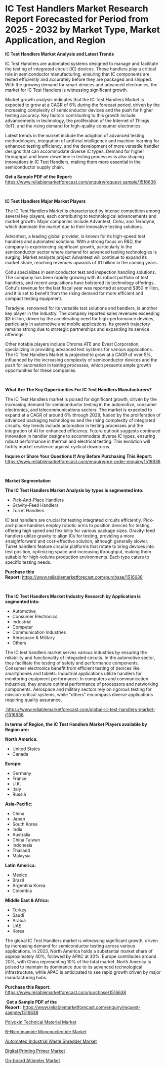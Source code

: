 <p><h1>IC Test Handlers Market Research Report Forecasted for Period from 2025 -  2032 by Market Type, Market Application, and Region</h1></p><p><strong>IC Test Handlers Market Analysis and Latest Trends</strong></p>
<p><p>IC Test Handlers are automated systems designed to manage and facilitate the testing of integrated circuit (IC) devices. These handlers play a critical role in semiconductor manufacturing, ensuring that IC components are tested efficiently and accurately before they are packaged and shipped. With the growing demand for smart devices and advanced electronics, the market for IC Test Handlers is witnessing significant growth.</p><p>Market growth analysis indicates that the IC Test Handlers Market is expected to grow at a CAGR of 6% during the forecast period, driven by the increasing complexity of semiconductor devices and the push for higher testing accuracy. Key factors contributing to this growth include advancements in technology, the proliferation of the Internet of Things (IoT), and the rising demand for high-quality consumer electronics. </p><p>Latest trends in the market include the adoption of advanced testing methodologies, integration of artificial intelligence and machine learning for enhanced testing efficiency, and the development of more versatile handler designs that can accommodate diverse IC types. Demand for higher throughput and lower downtime in testing processes is also shaping innovations in IC Test Handlers, making them more essential in the semiconductor supply chain.</p></p>
<p><strong>Get a Sample PDF of the Report:&nbsp;</strong> <a href="https://www.reliablemarketforecast.com/enquiry/request-sample/1516638?utm_campaign=1890&utm_medium=2&utm_source=Github&utm_content=ia&utm_term=30032025&utm_id=ic-test-handlers">https://www.reliablemarketforecast.com/enquiry/request-sample/1516638</a></p>
<p>&nbsp;</p>
<p><strong>IC Test Handlers Major Market Players</strong></p>
<p><p>The IC Test Handlers Market is characterized by intense competition among several key players, each contributing to technological advancements and market growth. Major companies include Advantest, Cohu, and Teradyne, which dominate the market due to their innovative testing solutions.</p><p>Advantest, a leading global provider, is known for its high-speed test handlers and automated solutions. With a strong focus on R&D, the company is experiencing significant growth, particularly in the semiconductor sector where demand for advanced testing technologies is surging. Market analysts project Advantest will continue to expand its market share, reaching revenues upwards of $1 billion in the coming years.</p><p>Cohu specializes in semiconductor test and inspection handling solutions. The company has been rapidly growing with its robust portfolio of test handlers, and recent acquisitions have bolstered its technology offerings. Cohu's revenue for the last fiscal year was reported at around $850 million, and it is set to benefit from the rising demand for more efficient and compact testing equipment.</p><p>Teradyne, renowned for its versatile test solutions and handlers, is another key player in the industry. The company reported sales revenues exceeding $3 billion, driven by the accelerating need for high-performance devices, particularly in automotive and mobile applications. Its growth trajectory remains strong due to strategic partnerships and expanding its service offerings.</p><p>Other notable players include Chroma ATE and Evest Corporation, specializing in providing advanced test systems for various applications. The IC Test Handlers Market is projected to grow at a CAGR of over 5%, influenced by the increasing complexity of semiconductor devices and the push for automation in testing processes, which presents ample growth opportunities for these companies.</p></p>
<p>&nbsp;</p>
<p><strong>What Are The Key Opportunities For IC Test Handlers Manufacturers?</strong></p>
<p><p>The IC Test Handlers market is poised for significant growth, driven by the increasing demand for semiconductor testing in the automotive, consumer electronics, and telecommunications sectors. The market is expected to expand at a CAGR of around 6% through 2028, fueled by the proliferation of advanced packaging technologies and the rising complexity of integrated circuits. Key trends include automation in testing processes and the integration of AI for enhanced efficiency. Future outlook suggests continued innovation in handler designs to accommodate diverse IC types, ensuring robust performance in thermal and electrical testing. This evolution will fortify market resilience against cyclical downturns.</p></p>
<p><strong>Inquire or Share Your Questions If Any Before Purchasing This Report:</strong> <a href="https://www.reliablemarketforecast.com/enquiry/pre-order-enquiry/1516638?utm_campaign=1890&utm_medium=2&utm_source=Github&utm_content=ia&utm_term=30032025&utm_id=ic-test-handlers">https://www.reliablemarketforecast.com/enquiry/pre-order-enquiry/1516638</a></p>
<p>&nbsp;</p>
<p><strong>Market Segmentation</strong></p>
<p><strong>The IC Test Handlers Market Analysis by types is segmented into:</strong></p>
<p><ul><li>Pick-And-Place Handlers</li><li>Gravity-Feed Handlers</li><li>Turret Handlers</li></ul></p>
<p><p>IC test handlers are crucial for testing integrated circuits efficiently. Pick-and-place handlers employ robotic arms to position devices for testing, offering high speed and flexibility for various package sizes. Gravity-feed handlers utilize gravity to align ICs for testing, providing a more straightforward and cost-effective solution, although generally slower. Turret handlers feature circular platforms that rotate to bring devices into test position, optimizing space and increasing throughput, making them suitable for high-volume production environments. Each type caters to specific testing needs.</p></p>
<p><strong>Purchase this Report:&nbsp;</strong><a href="https://www.reliablemarketforecast.com/purchase/1516638?utm_campaign=1890&utm_medium=2&utm_source=Github&utm_content=ia&utm_term=30032025&utm_id=ic-test-handlers">https://www.reliablemarketforecast.com/purchase/1516638</a></p>
<p>&nbsp;</p>
<p><strong>The IC Test Handlers Market Industry Research by Application is segmented into:</strong></p>
<p><ul><li>Automotive</li><li>Consumer Electronics</li><li>Industrial</li><li>Computer</li><li>Communication Industries</li><li>Aerospace & Military</li><li>Others</li></ul></p>
<p><p>The IC test handlers market serves various industries by ensuring the reliability and functionality of integrated circuits. In the automotive sector, they facilitate the testing of safety and performance components. Consumer electronics benefit from efficient testing of devices like smartphones and tablets. Industrial applications utilize handlers for monitoring equipment performance. In computers and communication industries, they ensure optimal performance of processors and networking components. Aerospace and military sectors rely on rigorous testing for mission-critical systems, while "others" encompass diverse applications requiring quality assurance.</p></p>
<p><a href="https://www.reliablemarketforecast.com/global-ic-test-handlers-market-r1516638?utm_campaign=1890&utm_medium=2&utm_source=Github&utm_content=ia&utm_term=30032025&utm_id=ic-test-handlers">&nbsp;https://www.reliablemarketforecast.com/global-ic-test-handlers-market-r1516638</a></p>
<p><strong>In terms of Region, the IC Test Handlers Market Players available by Region are:</strong></p>
<p>
    <p> <strong> North America: </strong>
        <ul>
            <li>United States</li>
            <li>Canada</li>
        </ul>
        </p> 
    <p> <strong> Europe: </strong>
        <ul>
            <li>Germany</li>
            <li>France</li>
            <li>U.K.</li>
            <li>Italy</li>
            <li>Russia</li>
        </ul>
        </p> 
    <p> <strong> Asia-Pacific: </strong>
        <ul>
            <li>China</li>
            <li>Japan</li>
            <li>South Korea</li>
            <li>India</li>
            <li>Australia</li>
            <li>China Taiwan</li>
            <li>Indonesia</li>
            <li>Thailand</li>
            <li>Malaysia</li>
        </ul>
        </p> 
    <p> <strong> Latin America: </strong>
        <ul>
            <li>Mexico</li>
            <li>Brazil</li>
            <li>Argentina Korea</li>
            <li>Colombia</li>
        </ul>
        </p> 
    <p> <strong> Middle East & Africa: </strong>
        <ul>
            <li>Turkey</li>
            <li>Saudi</li>
            <li>Arabia</li>
            <li>UAE</li>
            <li>Korea</li>
        </ul>
    </p>
    </p>
<p><p>The global IC Test Handlers market is witnessing significant growth, driven by increasing demand for semiconductor testing across various applications. In 2023, North America holds a substantial market share of approximately 40%, followed by APAC at 30%. Europe contributes around 20%, with China representing 10% of the total market. North America is poised to maintain its dominance due to its advanced technological infrastructure, while APAC is anticipated to see rapid growth driven by major manufacturing hubs.</p></p>
<p><strong>Purchase this Report: </strong><a href="https://www.reliablemarketforecast.com/purchase/1516638?utm_campaign=1890&utm_medium=2&utm_source=Github&utm_content=ia&utm_term=30032025&utm_id=ic-test-handlers">https://www.reliablemarketforecast.com/purchase/1516638</a></p>
<p>&nbsp;<strong>Get a Sample PDF of the Report:&nbsp;&nbsp;</strong><a href="https://www.reliablemarketforecast.com/enquiry/request-sample/1516638?utm_campaign=1890&utm_medium=2&utm_source=Github&utm_content=ia&utm_term=30032025&utm_id=ic-test-handlers">https://www.reliablemarketforecast.com/enquiry/request-sample/1516638</a></p>
<p><strong></strong></p>
<p><p><a href="https://github.com/gogashopkewy/Market-Research-Report-List-1/blob/main/polyoxin-technical-material-market.md?utm_campaign=1890&utm_medium=2&utm_source=Github&utm_content=ia&utm_term=30032025&utm_id=ic-test-handlers">Polyoxin Technical Material Market</a></p><p><a href="https://github.com/vestadjogile/Market-Research-Report-List-1/blob/main/b-nicotinamide-mononucleotide-market.md?utm_campaign=1890&utm_medium=2&utm_source=Github&utm_content=ia&utm_term=30032025&utm_id=ic-test-handlers">B-Nicotinamide Mononucleotide Market</a></p><p><a href="https://github.com/lelahokendo/Market-Research-Report-List-1/blob/main/automated-industrial-waste-shredder-market.md?utm_campaign=1890&utm_medium=2&utm_source=Github&utm_content=ia&utm_term=30032025&utm_id=ic-test-handlers">Automated Industrial Waste Shredder Market</a></p><p><a href="https://github.com/eskelimaksic/Market-Research-Report-List-1/blob/main/digital-printing-primer-market.md?utm_campaign=1890&utm_medium=2&utm_source=Github&utm_content=ia&utm_term=30032025&utm_id=ic-test-handlers">Digital Printing Primer Market</a></p><p><a href="https://github.com/wantadhagino/Market-Research-Report-List-1/blob/main/on-board-altimeter-market.md?utm_campaign=1890&utm_medium=2&utm_source=Github&utm_content=ia&utm_term=30032025&utm_id=ic-test-handlers">On-board Altimeter Market</a></p></p>
